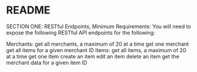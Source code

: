 # README

SECTION ONE: RESTful Endpoints, Minimum Requirements:
You will need to expose the following RESTful API endpoints for the following:

Merchants:
  get all merchants, a maximum of 20 at a time
  get one merchant
  get all items for a given merchant ID
Items:
  get all items, a maximum of 20 at a time
  get one item
  create an item
  edit an item
  delete an item
  get the merchant data for a given item ID
